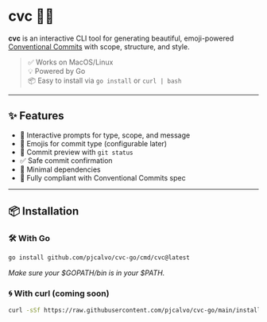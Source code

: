 # cvc 📝✨

**cvc** is an interactive CLI tool for generating beautiful, emoji-powered [Conventional Commits](https://www.conventionalcommits.org/en/v1.0.0/) with scope, structure, and style.

> ✅ Works on MacOS/Linux  
> 💡 Powered by Go  
> 📦 Easy to install via `go install` or `curl | bash`

---

## ✨ Features

- 🧠 Interactive prompts for type, scope, and message
- 🎨 Emojis for commit type (configurable later)
- 💬 Commit preview with `git status`
- ✅ Safe commit confirmation
- 🔧 Minimal dependencies
- 📄 Fully compliant with Conventional Commits spec

---

## 📦 Installation

### 🛠️ With Go

```sh
go install github.com/pjcalvo/cvc-go/cmd/cvc@latest
```

_Make sure your $GOPATH/bin is in your $PATH._

### 🌀 With curl (coming soon) 

```sh
curl -sSf https://raw.githubusercontent.com/pjcalvo/cvc-go/main/install.sh | sh
```
